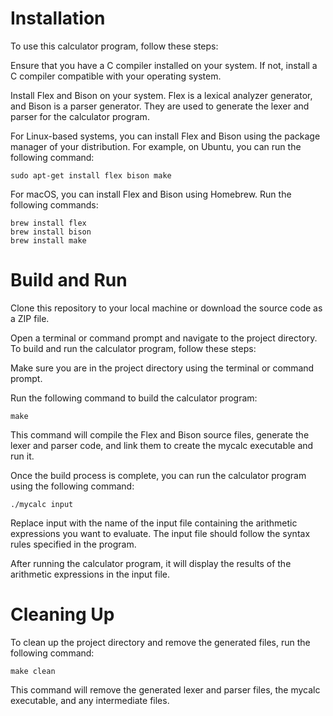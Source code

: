 # Installation
To use this calculator program, follow these steps:

Ensure that you have a C compiler installed on your system. If not, install a C compiler compatible with your operating system.

Install Flex and Bison on your system. Flex is a lexical analyzer generator, and Bison is a parser generator. They are used to generate the lexer and parser for the calculator program.

For Linux-based systems, you can install Flex and Bison using the package manager of your distribution. For example, on Ubuntu, you can run the following command:

```
sudo apt-get install flex bison make
```


For macOS, you can install Flex and Bison using Homebrew. Run the following commands:
```
brew install flex
brew install bison
brew install make
```



# Build and Run
Clone this repository to your local machine or download the source code as a ZIP file.

Open a terminal or command prompt and navigate to the project directory.
To build and run the calculator program, follow these steps:

Make sure you are in the project directory using the terminal or command prompt.

Run the following command to build the calculator program:

```
make
```

This command will compile the Flex and Bison source files, generate the lexer and parser code, and link them to create the mycalc executable and run it.

Once the build process is complete, you can run the calculator program using the following command:

```
./mycalc input
```
Replace input with the name of the input file containing the arithmetic expressions you want to evaluate. The input file should follow the syntax rules specified in the program.

After running the calculator program, it will display the results of the arithmetic expressions in the input file.

# Cleaning Up
To clean up the project directory and remove the generated files, run the following command:
```
make clean
```
This command will remove the generated lexer and parser files, the mycalc executable, and any intermediate files.